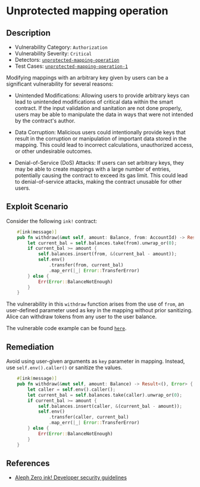 # Unprotected mapping operation

## Description

- Vulnerability Category: `Authorization`
- Vulnerability Severity: `Critical`
- Detectors: [`unprotected-mapping-operation`](https://github.com/CoinFabrik/scout/tree/main/detectors/unprotected-mapping-operation)
- Test Cases: [`unprotected-mapping-operation-1`](https://github.com/CoinFabrik/scout/tree/main/test-cases/unprotected-mapping-operation/unprotected-mapping-operation1)

Modifying mappings with an arbitrary key given by users can be a significant vulnerability for several reasons:

- Unintended Modifications: Allowing users to provide arbitrary keys can lead to unintended modifications of critical data within the smart contract. If the input validation and sanitation are not done properly, users may be able to manipulate the data in ways that were not intended by the contract's author.

- Data Corruption: Malicious users could intentionally provide keys that result in the corruption or manipulation of important data stored in the mapping. This could lead to incorrect calculations, unauthorized access, or other undesirable outcomes.

- Denial-of-Service (DoS) Attacks: If users can set arbitrary keys, they may be able to create mappings with a large number of entries, potentially causing the contract to exceed its gas limit. This could lead to denial-of-service attacks, making the contract unusable for other users.
 
## Exploit Scenario

Consider the following `ink!` contract:

```rust
    #[ink(message)]
    pub fn withdraw(&mut self, amount: Balance, from: AccountId) -> Result<(), Error> {
        let current_bal = self.balances.take(from).unwrap_or(0);
        if current_bal >= amount {
            self.balances.insert(from, &(current_bal - amount));
            self.env()
                .transfer(from, current_bal)
                .map_err(|_| Error::TransferError)
        } else {
            Err(Error::BalanceNotEnough)
        }
    }
```

The vulnerability in this `withdraw` function arises from the use of `from`, an user-defined parameter used as key in the mapping without prior sanitizing. Alice can withdraw tokens from any user to the user balance. 
 

The vulnerable code example can be found [`here`](https://github.com/CoinFabrik/scout/tree/main/test-cases/unprotected-mapping-operation/unprotected-mapping-operation1/vulnerable-example).
## Remediation

Avoid using user-given arguments as `key` parameter in mapping. Instead, use `self.env().caller()` or sanitize the values.

```rust
    #[ink(message)]
    pub fn withdraw(&mut self, amount: Balance) -> Result<(), Error> {
        let caller = self.env().caller();
        let current_bal = self.balances.take(caller).unwrap_or(0);
        if current_bal >= amount {
            self.balances.insert(caller, &(current_bal - amount));
            self.env()
                .transfer(caller, current_bal)
                .map_err(|_| Error::TransferError)
        } else {
            Err(Error::BalanceNotEnough)
        }
    }
```

## References

- [Aleph Zero ink! Developer security guidelines](https://docs.alephzero.org/aleph-zero/security-course-by-kudelski-security/ink-developers-security-guideline#unprotected-self-destruction-or-burning-instruction-s)
